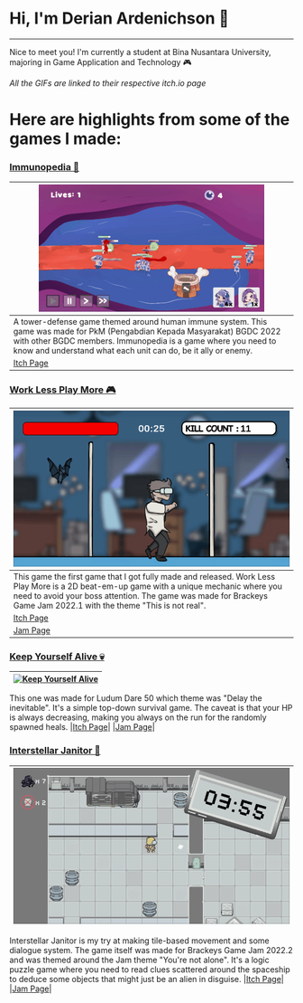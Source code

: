 # Hi, I'm Derian Ardenichson 👋
---
Nice to meet you! I'm currently a student at Bina Nusantara University, majoring in Game Application and Technology 🎮

*All the GIFs are linked to their respective itch.io page*

# Here are highlights from some of the games I made:

### [Immunopedia 🦠](https://bgdc.itch.io/immunopedia)
|[![Immunopedia](https://github.com/wainini/wainini/blob/main/img/immunopedia%20400x225.gif)](https://bgdc.itch.io/immunopedia)|
|----------------|
|A tower-defense game themed around human immune system. This game was made for PkM (Pengabdian Kepada Masyarakat) BGDC 2022 with other BGDC members. Immunopedia is a game where you need to know and understand what each unit can do, be it ally or enemy.|
|[Itch Page](https://bgdc.itch.io/immunopedia)|

### [Work Less Play More 🎮](https://bgdc.itch.io/work-less-play-more)
|[![Work Less Play More](https://github.com/wainini/wainini/blob/main/img/worklessplaymore%20low%20res.gif)](https://bgdc.itch.io/work-less-play-more)|
|----------------|
|This game the first game that I got fully made and released. Work Less Play More is a 2D beat-em-up game with a unique mechanic where you need to avoid your boss attention. The game was made for Brackeys Game Jam 2022.1 with the theme "This is not real".|
|[Itch Page](https://bgdc.itch.io/work-less-play-more)|
|[Jam Page](https://itch.io/jam/brackeys-7/rate/1408323)|

### [Keep Yourself Alive 💀](https://bgdc.itch.io/keep-yourself-alive)
|[![Keep Yourself Alive](https://github.com/wainini/wainini/blob/main/img/keepyourselfalive%20low%20res.gif)](https://bgdc.itch.io/keep-yourself-alive)|
|----------------|
This one was made for Ludum Dare 50 which theme was "Delay the inevitable". It's a simple top-down survival game. The caveat is that your HP is always decreasing, making you always on the run for the randomly spawned heals.
|[Itch Page](https://bgdc.itch.io/keep-yourself-alive)|
|[Jam Page](https://ldjam.com/events/ludum-dare/50/keep-yourself-alive)|

### [Interstellar Janitor 🧹](https://bgdc.itch.io/interstellar-janitor)
|[![Interstellar Janitor](https://github.com/wainini/wainini/blob/main/img/interstellar%20janitor%20%20low%20res.gif)](https://bgdc.itch.io/interstellar-janitor)|
|----------------|
Interstellar Janitor is my try at making tile-based movement and some dialogue system. The game itself was made for Brackeys Game Jam 2022.2 and was themed around the Jam theme "You're not alone". It's a logic puzzle game where you need to read clues scattered around the spaceship to deduce some objects that might just be an alien in disguise.
|[Itch Page](https://bgdc.itch.io/interstellar-janitor)|
|[Jam Page](https://itch.io/jam/brackeys-8/rate/1679306)|
